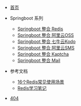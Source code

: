 <!-- 这是一个目录页面 -->
* [首页](home.md)

* Springboot 系列
  * [Springboot 整合 Redis](./Springboot/Springboot_Redis.md)
  * [Springboot 整合 阿里云OSS](./Springboot/Springboot_Alicloud_OSS.md)
  * [Springboot 整合 七牛云Kodo](./Springboot/Springboot_Qiniu_Kodo.md)
  * [Springboot 整合 阿里云SMS](./Springboot/Springboot_Alicloud_Sms.md)
  * [Springboot 整合 Kaptcha](./Springboot/Springboot_Kaptcha.md)
  * [Springboot 整合 Mail](./Springboot/Springboot_Mail.md)


 * 参考文档
   * [16个Redis常见使用场景](./ReferenceDoc/16个Redis常见使用场景.md)
   * [Redis学习笔记](./ReferenceDoc/Redis_study_notes.md)


* [404](404.md)